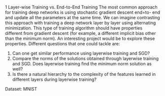 1 Layer-wise Training vs. End-to-End Training
The most common approach for training deep networks is using stochastic gradient descent end=to-
end and update all the parameters at the same time. We can imagine contrasting this approach
with training a deep network layer by layer using alternating minimization. This type of training
algorithm should have properties different from gradient descent (for example, a different implicit
bias other than the minimum norm). An interesting project would be to explore these properties.
Different questions that one could tackle are:
1. Can one get similar performance using layerwise training and SGD?
2. Compare the norms of the solutions obtained through layerwise training and SGD. Does
layerwise training find the minimum norm solution as well?
3. Is there a natural hierarchy to the complexity of the features learned in different layers during
layerwise training?

Dataset: MNIST
